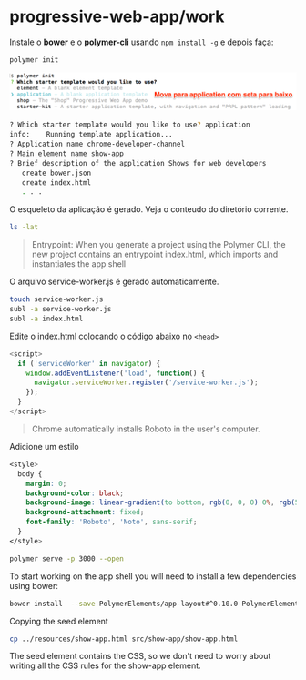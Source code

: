 # progressive-web-app/work

Instale o **bower** e o **polymer-cli** usando `npm install -g` e depois faça: 

```bash
polymer init
```

![polymer init](img/polymer-init.png)

```bash
? Which starter template would you like to use? application
info:    Running template application...
? Application name chrome-developer-channel
? Main element name show-app
? Brief description of the application Shows for web developers
   create bower.json
   create index.html
   . . . 
```

O esqueleto da aplicação é gerado. Veja o conteudo do diretório corrente.

```bash
ls -lat
```

> Entrypoint: When you generate a project using the Polymer CLI, the new project contains an entrypoint index.html, which imports and instantiates the app shell

O arquivo service-worker.js é gerado automaticamente.

```bash
touch service-worker.js
subl -a service-worker.js
subl -a index.html
```
Edite o index.html colocando o código abaixo no `<head>`

```javascript
<script>
  if ('serviceWorker' in navigator) {
    window.addEventListener('load', function() {
      navigator.serviceWorker.register('/service-worker.js');
    });
  }
</script>
```

> Chrome automatically installs Roboto in the user's computer.

Adicione um estilo

```css
<style>
  body {
    margin: 0;
    background-color: black;
    background-image: linear-gradient(to bottom, rgb(0, 0, 0) 0%, rgb(50, 50, 50) 50%, rgb(0, 0, 0) 100%);
    background-attachment: fixed;
    font-family: 'Roboto', 'Noto', sans-serif;
  }
</style>
```


```bash
polymer serve -p 3000 --open
```

To start working on the app shell you will need to install a few dependencies using bower:

```bash
bower install  --save PolymerElements/app-layout#^0.10.0 PolymerElements/app-route#^0.9.0 PolymerElements/iron-flex-layout#^1.0.0 PolymerElements/iron-pages#^1.0.0 PolymerElements/paper-icon-button#^1.0.0
```


Copying the seed element

```bash
cp ../resources/show-app.html src/show-app/show-app.html
```

The seed element contains the CSS, so we don't need to worry about writing all the CSS rules for the show-app element.


```javascript

```





```bash

```

```bash

```
